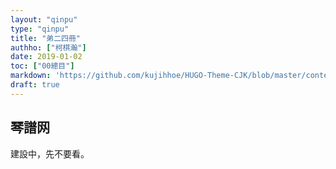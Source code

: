 ```yaml
---
layout: "qinpu"
type: "qinpu"
title: "弟二四冊"
authho: ["柯棋瀚"]
date: 2019-01-02
toc: ["00總目"]
markdown: 'https://github.com/kujihhoe/HUGO-Theme-CJK/blob/master/content/qinpu/00table/24.md'
draft: true
---
```


## 琴譜网

建設中，先不要看。
